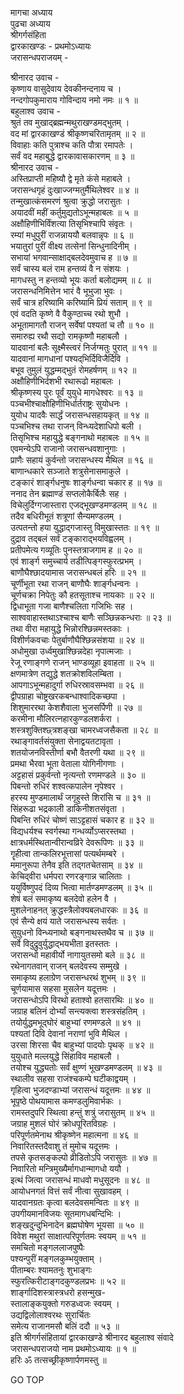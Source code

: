मागचा अध्याय  
पुढचा अध्याय  
श्रीगर्गसंहिता  
द्वारकाखण्डः - प्रथमोऽध्यायः  
जरासन्धपराजयम् -  
  
श्रीनारद उवाच -  
कृष्णाय वासुदेवाय देवकीनन्दनाय च ।  
नन्दगोपकुमाराय गोविन्दाय नमो नमः ॥ १ ॥  
बहुलाश्व उवाच -  
श्रुतं तव मुखाद्ब्रह्मन्मथुराखण्डमद्‌भुतम् ।  
वद मां द्वारकाखण्डं श्रीकृष्णचरितामृतम् ॥ २ ॥  
विवाहाः कति पुत्राश्च कति पौत्रा रमापतेः ।  
सर्वं वद महाबुद्धे द्वारकावासकारणम् ॥ ३ ॥  
श्रीनारद उवाच -  
अस्तिप्राप्ती महिष्यौ द्वे मृते कंसे महाबले ।  
जरासन्धगृहं दुःखाज्जग्मतुर्मैथिलेश्वर ॥ ४ ॥  
तन्मुखात्कंसमरणं श्रुत्वा क्रुद्धो जरासुतः ।  
अयादवीं महीं कर्तुमुद्यतोऽभून्महाबलः ॥ ५ ॥  
अक्षौहिणीभिर्विंशत्या तिसृभिश्चापि संवृतः ।  
रम्यां मधुपुरीं राजन्नाययौ बलवान्नृपः ॥ ६ ॥  
भयातुरां पुरीं वीक्ष्य तत्सेनां सिन्धुनादिनीम् ।  
सभायां भगवान्साक्षाद्‌बलदेवमुवाच ह ॥ ७ ॥  
सर्वं चास्य बलं राम हन्तव्यं वै न संशयः ।  
मागधस्तु न हन्तव्यो भूयः कर्ता बलोद्यमम् ॥ ८ ॥  
जरासन्धनिमित्तेन भारं वै भूभुजा भुवः ।  
सर्वं चात्र हरिष्यामि करिष्यामि प्रियं सताम् ॥ ९ ॥  
एवं वदति कृष्णे वै वैकुण्ठाच्च रथो शुभौ ।  
अभूतामागतौ राजन् सर्वेषां पश्यतां च तौ ॥ १० ॥  
समारुह्य रथौ सद्यो रामकृष्णौ महाबलौ ।  
यादवानां बलैः सूक्ष्मैस्त्वरं निर्जग्मतुः पुरात् ॥ ११ ॥  
यादवानां मागधानां पश्यद्‌भिर्दिविजैर्दिवि ।  
बभूव तुमुलं युद्धम्मद्‌भुतं रोमहर्षणम् ॥ १२ ॥  
अक्षौहिणीभिर्दशभी रथारूढो महाबलः ।  
श्रीकृष्णस्य पुरः पूर्वं युयुधे मागधेश्वरः ॥ १३ ॥  
पञ्चभीश्चाक्षौहिणीभिर्धार्तराष्ट्रः सुयोधनः ।  
युयोध यादवैः सार्द्धं जरासन्धसहायकृत् ॥ १४ ॥  
पञ्चभिश्च तथा राजन् विन्ध्यदेशाधिपो बली ।  
तिसृभिश्च महायुद्धे बङ्गनाथो महाबलः ॥ १५ ॥  
एवमन्येऽपि राजानो जरासन्धवशानुगाः ।  
प्राणैः सहायं कुर्वन्तो जरासन्धस्य मैथिल ॥ १६ ॥  
बाणान्धकारे सञ्जाते शत्रुसेनासमाकुले ।  
टङ्कारं शार्ङ्गधनुषः शार्ङ्गधन्वा चकार ह ॥ १७ ॥  
ननाद तेन ब्रह्माण्डं सप्तलोकैर्बिलैः सह ।  
विचेलुर्दिग्गजास्तारा एजद्भूखण्डमण्डलम् ॥ १८ ॥  
तदैव बधिरीभूतं शत्रूणां सैन्यमण्डलम् ।  
उत्पतन्तो हया युद्धाद्‌गजास्तु विमुखास्ततः ॥ १९ ॥  
दुद्राव तद्‌बलं सर्वं टङ्काराद्‌भयविह्वलम् ।  
प्रतीपमेत्य गव्यूतिः पुनस्तत्राजगाम ह ॥ २० ॥  
एवं शार्ङ्ग समुच्चार्य तडीत्पिङ्गस्फुरत्प्रभम् ।  
बाणौघैश्छादयामास जरासन्धबलं हरिः ॥ २१ ॥  
चूर्णीभूता रथा राजन् बाणौघैः शार्ङ्गधन्वनः ।  
चूर्णचक्रा निपेतुः कौ हतसूताश्च नायकाः ॥ २२ ॥  
द्विधाभूता गजा बाणैश्चलिता गजिभिः सह ।  
साश्ववाहास्तथाऽश्चाश्च बाणैः सञ्छिन्नकन्धराः ॥ २३ ॥  
तथा वीरा महायुद्धे भिन्नोरश्छिन्नमस्तकाः ।  
विशीर्णकवचाः पेतुर्बाणौघैश्छिन्नसंशया ॥ २४ ॥  
अधोमुखा उर्ध्वमुखाश्छिन्नदेहा नृपात्मजाः ।  
रेजू रणाङ्गणे राजन् भाण्डव्यूहा इवाहता ॥ २५ ॥  
क्षणमात्रेण तद्युद्धे शतक्रोशविलम्बिता ।  
आपगाऽभून्महादुर्गा रुधिरस्रावसम्भवा ॥ २६ ॥  
द्वीपग्राहा चोष्ट्रखरकबन्धाश्वादिकच्छपा ।  
शिशुमाररथा केशशैवाला भुजसर्पिणी ॥ २७ ॥  
करमीना मौलिरत्नहारकुण्डलशर्करा ।  
शस्त्रशुक्तिश्छ्त्रशङ्खा चामरध्वजसैकता ॥ २८ ॥  
रथाङ्गावर्तसंयुक्ता सेनाद्वयतटावृता ।  
शतयोजनविस्तीर्णा बभौ वैतरणी यथा ॥ २९ ॥  
प्रमथा भैरवा भूता वेताला योगिनीगणाः ।  
अट्टहासं प्रकुर्वन्तो नृत्यन्तो रणमण्डले ॥ ३० ॥  
पिबन्तो रुधिरं शश्वत्कपालेन नृपेश्वर ।  
हरस्य मुण्डमालार्थं जगृहुस्ते शिरांसि च ॥ ३१ ॥  
सिंहरूढा भद्रकाली डाकिनीशतसंवृता ।  
पिबन्ति रुधिरं चोष्णं साऽट्टहासं चकार ह ॥ ३२ ॥  
विद्यधर्यश्च स्वर्गस्था गन्धर्व्योऽप्सरस्तथा ।  
क्षात्रधर्मस्थितान्वीरान्वव्रिरे देवरूपिणः ॥ ३३ ॥  
गॄहीत्वा तान्कलिरभूत्तासां पत्यर्थमम्बरे ।  
ममानुरूपा तेनैव इति तद्गतचेतसाम् ॥ ३४ ॥  
केचिद्‌वीरा धर्मपरा रणरङ्गान्न चालिताः ।  
ययुर्विष्णुपदं दिव्य भित्वा मार्तण्डमण्डलम् ॥ ३५ ॥  
शेषं बलं समाकृष्य बलदेवो हलेन वै ।  
मुशलेनाहनत् क्रुद्धस्त्रैलोक्यबलधारकः ॥ ३६ ॥  
एवं सैन्ये क्षयं याते जरासन्धस्य सर्वतः ।  
सुयुधनो विन्ध्यनाथो बङ्गनाथस्तथैव च ॥ ३७ ॥  
सर्वे विदुद्रुवुर्युद्धाद्‌भयभीता इतस्ततः ।  
जरासन्धो महावीर्यो नागायुतसमो बले ॥ ३८ ॥  
रथेनागतवान् राजन् बलदेवस्य सम्मुखे ।  
समाकृष्य हलाग्रेण जरासन्धरथं शुभम् ॥ ३९ ॥  
चूर्णयामास सहसा मुसलेन यदूत्तमः ।  
जरासन्धोऽपि विरथो हताश्वो हतसारथिः ॥ ४० ॥  
जग्राह बलिनं दोर्भ्यां सन्त्यक्त्वा शस्त्रसंहतिम् ।  
तयोर्युद्धमभूद्‌घोरं बाहुभ्यां रणमण्डले ॥ ४१ ॥  
पश्यतां दिवि देवानां नराणां भुवि मैथिल ।  
उरसा शिरसा चैव बाहुभ्यां पादयोः पृथक् ॥ ४२ ॥  
युयुधाते मल्लयुद्धे सिंहाविव महाबलौ ।  
तयोश्च युद्ध्यतोः सर्वं क्षुण्णं भूखण्डमण्डलम् ॥ ४३ ॥  
स्थालीव सहसा राजंश्चकम्पे घटीकाद्वयम् ।  
गृहित्वा भुजदण्डाभ्यां जरासन्धं यदूत्तमः ॥ ४४ ॥  
भूपृष्ठे पोथयामास कमण्डलुमिवार्भकः ।  
रामस्तदुपरि स्थित्वा हन्तुं शत्रुं जरासुतम् ॥ ४५ ॥  
जग्राह मुशलं घोरं क्रोधपूरितविग्रहः ।  
परिपूर्णतमेनाथ श्रीकृष्णेन महात्मना ॥ ४६ ॥  
निवारितस्तदैवाशु तं मुमोच यदूत्तमः ।  
तपसे कृतसङ्कल्पो व्रीडितोऽपि जरासुतः ॥ ४७ ॥  
निवारितो मन्त्रिमुख्यैर्मागधान्मागधो ययौ ।  
इत्थं जित्वा जरासन्धं माधवो मधुसूदनः ॥ ४८ ॥  
आयोधनगतं वित्तं सर्वं नीत्वा सुखावहम् ।  
यादवानग्रतः कृत्वा बलदेवसमन्वितः ॥ ४९ ॥  
उपगीयमानविजयः सूतमागधबन्दिभिः ।  
शङ्खदुन्दुभिनादेन ब्रह्मघोषेण भूयसा ॥ ५० ॥  
विवेश मथुरां साक्षात्परिपूर्णतमः स्वयम् ॥ ५१ ॥  
समचितो मङ्गललाजपुष्पैः  
     पश्यन्पुरीं मङ्गलकुम्भयुक्ताम् ।  
पीताम्बरः श्यामतनुः शुभाङ्गः  
     स्फुरत्किरीटाङ्गदकुण्डलप्रभः ॥ ५२ ॥  
शार्ङ्गादिशस्त्रास्त्रधरो हसन्मुख-  
     स्तालाङ्कयुक्तो गरुडध्वजः स्वयम् ।  
उद्यद्विलोलाश्वरथः सुरार्चितः  
     समेत्य राजानमसौ बलिं ददौ ॥ ५३ ॥  
इति श्रीगर्गसंहितायां द्वारकाखण्डे श्रीनारद बहुलाश्व संवादे  
जरासन्धपराजयो नाम प्रथमोऽध्यायः ॥ १ ॥  
हरिः ॐ तत्सच्छ्रीकृष्णार्पणमस्तु ॥  
  
GO TOP
